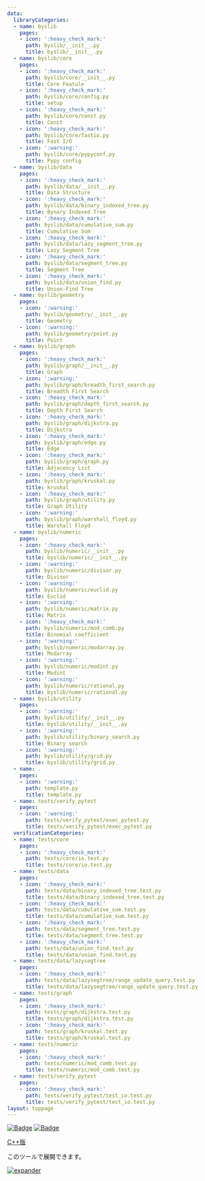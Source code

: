 ```yaml
---
data:
  libraryCategories:
  - name: byslib
    pages:
    - icon: ':heavy_check_mark:'
      path: byslib/__init__.py
      title: byslib/__init__.py
  - name: byslib/core
    pages:
    - icon: ':heavy_check_mark:'
      path: byslib/core/__init__.py
      title: Core Featule
    - icon: ':heavy_check_mark:'
      path: byslib/core/config.py
      title: setup
    - icon: ':heavy_check_mark:'
      path: byslib/core/const.py
      title: Const
    - icon: ':heavy_check_mark:'
      path: byslib/core/fastio.py
      title: Fast I/O
    - icon: ':warning:'
      path: byslib/core/pypyconf.py
      title: Pypy config
  - name: byslib/data
    pages:
    - icon: ':heavy_check_mark:'
      path: byslib/data/__init__.py
      title: Data Structure
    - icon: ':heavy_check_mark:'
      path: byslib/data/binary_indexed_tree.py
      title: Bynary Indexed Tree
    - icon: ':heavy_check_mark:'
      path: byslib/data/cumulative_sum.py
      title: Cumulative Sum
    - icon: ':heavy_check_mark:'
      path: byslib/data/lazy_segment_tree.py
      title: Lazy Segment Tree
    - icon: ':heavy_check_mark:'
      path: byslib/data/segment_tree.py
      title: Segment Tree
    - icon: ':heavy_check_mark:'
      path: byslib/data/union_find.py
      title: Union-Find Tree
  - name: byslib/geometry
    pages:
    - icon: ':warning:'
      path: byslib/geometry/__init__.py
      title: Geometry
    - icon: ':warning:'
      path: byslib/geometry/point.py
      title: Point
  - name: byslib/graph
    pages:
    - icon: ':heavy_check_mark:'
      path: byslib/graph/__init__.py
      title: Graph
    - icon: ':warning:'
      path: byslib/graph/breadth_first_search.py
      title: Breadth First Search
    - icon: ':heavy_check_mark:'
      path: byslib/graph/depth_first_search.py
      title: Depth First Search
    - icon: ':heavy_check_mark:'
      path: byslib/graph/dijkstra.py
      title: Dijkstra
    - icon: ':heavy_check_mark:'
      path: byslib/graph/edge.py
      title: Edge
    - icon: ':heavy_check_mark:'
      path: byslib/graph/graph.py
      title: Adjacency List
    - icon: ':heavy_check_mark:'
      path: byslib/graph/kruskal.py
      title: kruskal
    - icon: ':heavy_check_mark:'
      path: byslib/graph/utility.py
      title: Graph Utility
    - icon: ':warning:'
      path: byslib/graph/warshall_floyd.py
      title: Warshall Floyd
  - name: byslib/numeric
    pages:
    - icon: ':heavy_check_mark:'
      path: byslib/numeric/__init__.py
      title: byslib/numeric/__init__.py
    - icon: ':warning:'
      path: byslib/numeric/divisor.py
      title: Divisor
    - icon: ':warning:'
      path: byslib/numeric/euclid.py
      title: Euclid
    - icon: ':warning:'
      path: byslib/numeric/matrix.py
      title: Matrix
    - icon: ':heavy_check_mark:'
      path: byslib/numeric/mod_comb.py
      title: Binomial coefficient
    - icon: ':warning:'
      path: byslib/numeric/modarray.py
      title: Modarray
    - icon: ':warning:'
      path: byslib/numeric/modint.py
      title: Modint
    - icon: ':warning:'
      path: byslib/numeric/rational.py
      title: byslib/numeric/rational.py
  - name: byslib/utility
    pages:
    - icon: ':warning:'
      path: byslib/utility/__init__.py
      title: byslib/utility/__init__.py
    - icon: ':warning:'
      path: byslib/utility/binary_search.py
      title: Binary search
    - icon: ':warning:'
      path: byslib/utility/grid.py
      title: byslib/utility/grid.py
  - name: .
    pages:
    - icon: ':warning:'
      path: template.py
      title: template.py
  - name: tests/verify_pytest
    pages:
    - icon: ':warning:'
      path: tests/verify_pytest/exec_pytest.py
      title: tests/verify_pytest/exec_pytest.py
  verificationCategories:
  - name: tests/core
    pages:
    - icon: ':heavy_check_mark:'
      path: tests/core/io.test.py
      title: tests/core/io.test.py
  - name: tests/data
    pages:
    - icon: ':heavy_check_mark:'
      path: tests/data/binary_indexed_tree.test.py
      title: tests/data/binary_indexed_tree.test.py
    - icon: ':heavy_check_mark:'
      path: tests/data/cumulative_sum.test.py
      title: tests/data/cumulative_sum.test.py
    - icon: ':heavy_check_mark:'
      path: tests/data/segment_tree.test.py
      title: tests/data/segment_tree.test.py
    - icon: ':heavy_check_mark:'
      path: tests/data/union_find.test.py
      title: tests/data/union_find.test.py
  - name: tests/data/lazysegtree
    pages:
    - icon: ':heavy_check_mark:'
      path: tests/data/lazysegtree/range_update_query.test.py
      title: tests/data/lazysegtree/range_update_query.test.py
  - name: tests/graph
    pages:
    - icon: ':heavy_check_mark:'
      path: tests/graph/dijkstra.test.py
      title: tests/graph/dijkstra.test.py
    - icon: ':heavy_check_mark:'
      path: tests/graph/kruskal.test.py
      title: tests/graph/kruskal.test.py
  - name: tests/numeric
    pages:
    - icon: ':heavy_check_mark:'
      path: tests/numeric/mod_comb.test.py
      title: tests/numeric/mod_comb.test.py
  - name: tests/verify_pytest
    pages:
    - icon: ':heavy_check_mark:'
      path: tests/verify_pytest/test_io.test.py
      title: tests/verify_pytest/test_io.test.py
layout: toppage
---
```

[![Badge](https://cp-logo.vercel.app/atcoder/bayashi_cl)](https://atcoder.jp/users/bayashi_cl)
[![Badge](https://cp-logo.vercel.app/codeforces/bayashi_cl)](https://codeforces.com/profile/bayashi_cl)

[C++版](https://bayashi-cl.github.io/byslib/)

このツールで展開できます。

[![expander](https://gh-card.dev/repos/bayashi-cl/expander.svg)](https://github.com/bayashi-cl/expander)
